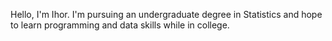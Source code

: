Hello, I'm Ihor. I'm pursuing an undergraduate degree in Statistics and hope to learn programming and data skills while in college.
